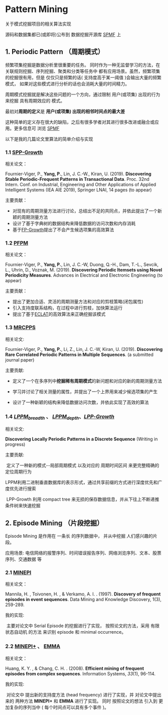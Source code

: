 # Pattern Mining

关于模式挖掘项目的相关算法实现

源码和数据集都已(或即将)公布到 数据挖掘开源库 [SPMF](http://www.philippe-fournier-viger.com/spmf/) 上 



## 1. Periodic Pattern （周期模式）

频繁项集挖掘是数据分析里很重要的任务。 同时作为一种无监督学习的方法，在关联规则挖掘、序列挖掘、聚类和分类等任务中 都有应用场景。虽然，频繁项集的挖掘很有用，但是 仅仅只是频繁的话( 支持度高于某一阈值 )会输出大量的频繁模式， 如果对这些模式进行分析的话也会消耗大量的时间精力。

周期模式挖掘就是解决这些问题的一个方向，通过限制 用户(或项集) 出现的行为 来挖掘 具有周期效应的 模式。

最初对**周期的定义**是  **用户(或项集) 出现的相邻时间点的最大差**  

这种简单的定义存在很大的缺陷，之后有很多学者对其进行很多改进或融合或应用。更多信息可 浏览 [SPMF](http://www.philippe-fournier-viger.com/spmf/index.php?link=algorithms.php)

以下是我的几篇论文里算法的简单介绍与实现



### 1.1 [SPP-Growth](SPP_growth)

相关论文：

Fournier-Viger, P., **Yang, P.**, Lin, J. C.-W., Kiran, U. (2019). **Discovering Stable Periodic-Frequent Patterns in Transactional Data**. Proc. 32nd Intern. Conf. on Industrial, Engineering and Other Applications of Applied Intelligent Systems (IEA AIE 2019), Springer LNAI, 14 pages (to appear)

主要贡献：

- 对现有的周期测量方法进行讨论，总结出不足的共同点，并依此提出了一个新颖的周期测量方法
- 设计了基于字典树的数据结构来降低数据的访问次数和内存消耗
- 基于[FP-Growth](http://www.philippe-fournier-viger.com/spmf/index.php?link=algorithms.php)提出了不会产生候选项集的高效算法



### 1.2 [PFPM](pfpm)

相关论文：

Fournier-Viger, P., **Yang, P.**, Lin, J. C.-W, Duong, Q.-H., Dam, T.-L., Sevcik, L., Uhrin, D., Voznak, M. (2019). **Discovering Periodic Itemsets using Novel Periodicity Measures**. Advances in Electrical and Electronic Engineering (to appear)

主要贡献：

-  提出了更加合适、灵活的周期测量方法和对应的剪枝策略(闭包属性)
-  引入支持度联系结构，在过程中进行剪枝，加快算法运行
-  提出了基于[ECLAT](http://www.philippe-fournier-viger.com/spmf/index.php?link=algorithms.php)的高效算法来正确挖掘该模式



### 1.3 [MRCPPS](MRCPPS)

相关论文:

Fournier-Viger, P., **Yang, P.**,  Li, Z., Lin, J. C.-W, Kiran, U. (2019). **Discovering Rare Correlated Periodic Patterns in Multiple Sequences**. (a submitted journal paper)

主要贡献:

- 定义了一个在多序列中**挖掘稀有周期模式**的新问题和对应的新的周期测量方法

-  学习并讨论了相关测量的属性，并提出了一个上界用来减少候选项集的产生

-  设计了一种新颖的结构来降低数据访问次数，并依此实现了高效的算法

  



### 1.4 [$LPPM_{breadth}$]() 、 [$LPPM_{depth}$]()、[$LPP\text{-}Growth$]() 

相关论文:

**Discovering Locally Periodic Patterns in a Discrete Sequence** (Writing in progress)

主要贡献:

​	定义了一种新的模式--局部周期模式 以及对应的 周期时间区间 来更完整精确的定位周期行为

​	LPPM利用二进制垂直数据库的表示形式，通过共享前缀的方式进行深度优先和广度优先进行搜索

​	LPP-Growth 利用 compact tree 来无损的保存数据信息，并从下往上不断递推条件树来快速挖掘





## 2. Episode Mining （片段挖掘）

Episode Mining 是作用在 一条长 的序列数据中， 并从中挖掘 人们感兴趣的片段。

应用场景: 电信网络的报警序列、时间错误报告序列、网络浏览序列、文本、股票序列、交通数据 等



### 2.1 [MINEPI](EpisodeMining)   

相关论文：

Mannila, H. , Toivonen, H. , & Verkamo, A. I. . (1997). **Discovery of frequent episodes in event sequences**. Data Mining and Knowledge Discovery, 1(3), 259-289.

我的实现:

​	主要对论文中 Serial Episode 的挖掘进行了实现， 按照论文的方法，采用 有限状态自动机 的方法 来识别 episode 和 minimal occurrence。



### 2.2 [MINEPI+](EpisodeMining) 、 [EMMA](EpisodeMining)

相关论文：

Huang, K. Y. , & Chang, C. H. . (2008). **Efficient mining of frequent episodes from complex sequences**. Information Systems, *33*(1), 96-114.

我的实现:

​	对论文中 提出新的支持度方法 (head frequency) 进行了实现，并 对论文中提出来的 两种方法 **MINEPI+** 和 **EMMA** 进行了实现。 同时 按照论文的想法 引入到 更加复杂的序列当中 ( 每个时间点可以具有多个事件 )。

